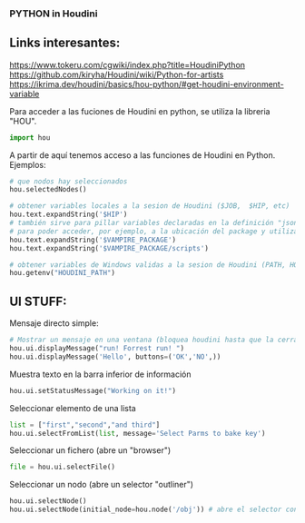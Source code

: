 ### PYTHON in Houdini

## Links interesantes:   

https://www.tokeru.com/cgwiki/index.php?title=HoudiniPython   
https://github.com/kiryha/Houdini/wiki/Python-for-artists   
https://ikrima.dev/houdini/basics/hou-python/#get-houdini-environment-variable   

Para acceder a las fuciones de Houdini en python, se utiliza la libreria "HOU".
```Python
import hou
```
A partir de aquí tenemos acceso a las funciones de Houdini en Python. Ejemplos:
```Python
# que nodos hay seleccionados
hou.selectedNodes()
```
```Python
# obtener variables locales a la sesion de Houdini ($JOB,  $HIP, etc)
hou.text.expandString('$HIP')
# también sirve para pillar variables declaradas en la definición "json" de un "package"
# para poder acceder, por ejemplo, a la ubicación del package y utilizar ese path para localizar cosas
hou.text.expandString('$VAMPIRE_PACKAGE')
hou.text.expandString('$VAMPIRE_PACKAGE/scripts')
```
```Python
# obtener variables de Windows validas a la sesion de Houdini (PATH, HOUDINI_PATH, etc.)
hou.getenv("HOUDINI_PATH") 
```
## UI STUFF:   
Mensaje directo simple:   
```Python
# Mostrar un mensaje en una ventana (bloquea houdini hasta que la cerramos)
hou.ui.displayMessage("run! Forrest run! ")
hou.ui.displayMessage('Hello', buttons=('OK','NO',)) 
```
Muestra texto en la barra inferior de información   
```Python
hou.ui.setStatusMessage("Working on it!")
```
Seleccionar elemento de una lista   
```Python
list = ["first","second","and third"]
hou.ui.selectFromList(list, message='Select Parms to bake key')
```
Seleccionar un fichero (abre un "browser")   
```Python
file = hou.ui.selectFile()
```
Seleccionar un nodo (abre un selector "outliner")   
```Python
hou.ui.selectNode()
hou.ui.selectNode(initial_node=hou.node('/obj')) # abre el selector con "torus1" del contexto /obj seleccionado 
```

